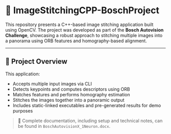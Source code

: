 # 📌 ImageStitchingCPP-BoschProject

This repository presents a C++-based image stitching application built using OpenCV. The project was developed as part of the **Bosch Autovision Challenge**, showcasing a robust approach to stitching multiple images into a panorama using ORB features and homography-based alignment.

---

## 🧠 Project Overview

This application:
- Accepts multiple input images via CLI
- Detects keypoints and computes descriptors using ORB
- Matches features and performs homography estimation
- Stitches the images together into a panoramic output
- Includes static-linked executables and pre-generated results for demo purposes

> 📄 Complete documentation, including setup and technical notes, can be found in `BoschAutovisionX_1Neuron.docx`.


